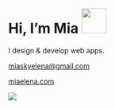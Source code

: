<h1>Hi, I’m Mia </a><a href="https://www.youtube.com/watch?v=Sg8FMNEt8KY"><img src="https://64.media.tumblr.com/998f0e88cbae879ef7c23117d1956b43/5ad9d0a1f6f6c89b-82/s250x400/5c2d0807c4c0da9007b0acd96cb38b24dbb92378.gifv" width="50" height="50"></a>  </h1>
<p>I design & develop web apps.</p>
<p><a href = "mailto: miaskyelena@gmail.com">miaskyelena@gmail.com</a></p>
<p><a href="https://miaelena.netlify.app">miaelena.com</a></p>

<a href="https://github.com/anuraghazra/github-readme-stats">
  <img align="center" src="https://github-readme-stats.vercel.app/api?username=miaskyelena&theme=github_dark&show_icons=true&hide_border=true&bg_color=00000000"/>
</a>
 
  

 
<!---
miaskyelena/miaskyelena is a ✨ special ✨ repository because its `README.md` (this file) appears on your GitHub profile.
You can click the Preview link to take a look at your changes.
--->
